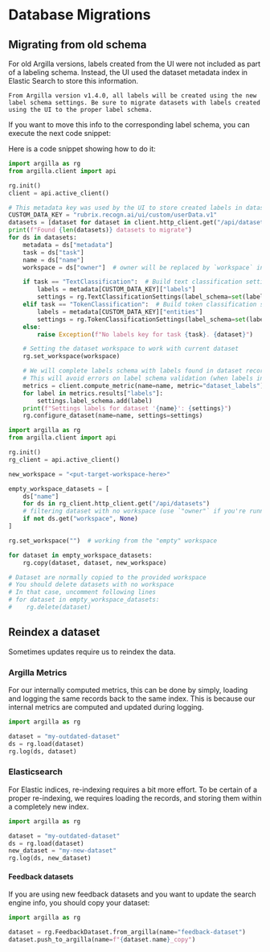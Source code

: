 # Database Migrations

## Migrating from old schema

For old Argilla versions, labels created from the UI were not included as part of a labeling schema. Instead, the UI used the dataset metadata index in Elastic Search to store
this information.

```{warning} Warning
From Argilla version v1.4.0, all labels will be created using the new label schema settings. Be sure to migrate datasets with labels created using the UI to the proper label schema.
```

If you want to move this info to the corresponding label schema, you can execute the next code snippet:

Here is a code snippet showing how to do it:

```python
import argilla as rg
from argilla.client import api

rg.init()
client = api.active_client()

# This metadata key was used by the UI to store created labels in datasets
CUSTOM_DATA_KEY = "rubrix.recogn.ai/ui/custom/userData.v1"
datasets = [dataset for dataset in client.http_client.get("/api/datasets") if CUSTOM_DATA_KEY in dataset["metadata"]]
print(f"Found {len(datasets)} datasets to migrate")
for ds in datasets:
    metadata = ds["metadata"]
    task = ds["task"]
    name = ds["name"]
    workspace = ds["owner"]  # owner will be replaced by `workspace` in newer versions

    if task == "TextClassification":  # Build text classification settings
        labels = metadata[CUSTOM_DATA_KEY]["labels"]
        settings = rg.TextClassificationSettings(label_schema=set(labels))
    elif task == "TokenClassification":  # Build token classification settings
        labels = metadata[CUSTOM_DATA_KEY]["entities"]
        settings = rg.TokenClassificationSettings(label_schema=set(labels))
    else:
        raise Exception(f"No labels key for task {task}. {dataset}")

    # Setting the dataset workspace to work with current dataset
    rg.set_workspace(workspace)

    # We will complete labels schema with labels found in dataset records.
    # This will avoid errors on label schema validation (when labels in records are not present in the label schema)
    metrics = client.compute_metric(name=name, metric="dataset_labels")
    for label in metrics.results["labels"]:
        settings.label_schema.add(label)
    print(f"Settings labels for dataset '{name}': {settings}")
    rg.configure_dataset(name=name, settings=settings)
```

```python
import argilla as rg
from argilla.client import api

rg.init()
rg_client = api.active_client()

new_workspace = "<put-target-workspace-here>"

empty_workspace_datasets = [
    ds["name"]
    for ds in rg_client.http_client.get("/api/datasets")
    # filtering dataset with no workspace (use `"owner"` if you're running this code with server versions <=1.3.0)
    if not ds.get("workspace", None)
]

rg.set_workspace("")  # working from the "empty" workspace

for dataset in empty_workspace_datasets:
    rg.copy(dataset, dataset, new_workspace)

# Dataset are normally copied to the provided workspace
# You should delete datasets with no workspace
# In that case, uncomment following lines
# for dataset in empty_workspace_datasets:
#    rg.delete(dataset)
```

## Reindex a dataset

Sometimes updates require us to reindex the data.

### Argilla Metrics

For our internally computed metrics, this can be done by simply, loading and logging the same records back to the same index. This is because our internal metrics are computed and updated during logging.

```python
import argilla as rg

dataset = "my-outdated-dataset"
ds = rg.load(dataset)
rg.log(ds, dataset)
```

### Elasticsearch

For Elastic indices, re-indexing requires a bit more effort. To be certain of a proper re-indexing, we requires loading the records, and storing them within a completely new index.

```python
import argilla as rg

dataset = "my-outdated-dataset"
ds = rg.load(dataset)
new_dataset = "my-new-dataset"
rg.log(ds, new_dataset)
```

#### Feedback datasets

If you are using new feedback datasets and you want to update the search engine info, you should copy your dataset:

```python
import argilla as rg

dataset = rg.FeedbackDataset.from_argilla(name="feedback-dataset")
dataset.push_to_argilla(name=f"{dataset.name}_copy")
```
